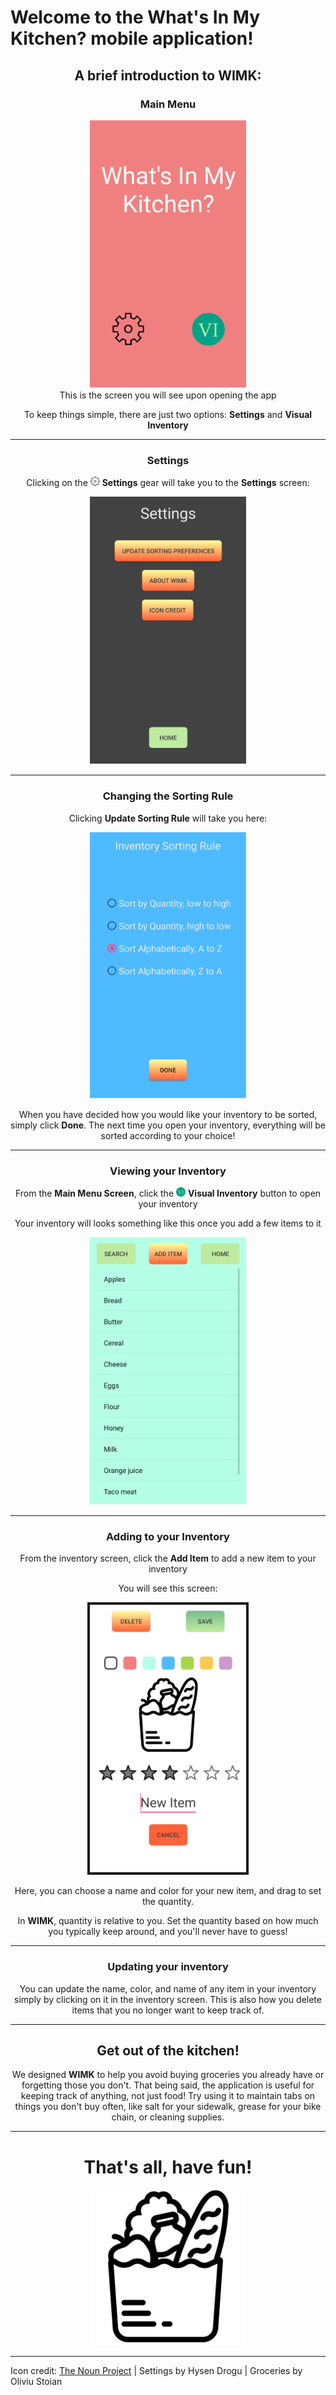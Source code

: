 # Welcome to the **What's In My Kitchen?** mobile application!

<center>

## A brief introduction to **WIMK**:

### Main Menu

<img src="README/mainMenuScreenShot.png" alt="Main Menu Screen" style="width:250px;"/>

<center>
	This is the screen you will see upon opening the app
</center>


To keep things simple, there are just two options: **Settings** and **Visual Inventory**

---

### Settings

Clicking on the <img src="README/settings_by_hysen_drogu.png" alt="Settings Gear" style="width:15px;"/> **Settings** gear will take you to the **Settings** screen:

<center>
<img src="README/settingsScreenShot.png" alt="Settings Screen" style="width:250px;"/>
</center>

---

### Changing the Sorting Rule

Clicking **Update Sorting Rule** will take you here:

<center>
<img src="README/sortingRuleScreenShot.png" alt="Sorting Rule Screen" style="width:250px;"/>
</center>

When you have decided how you would like your inventory to be sorted, simply click **Done**. The next time you open your inventory, everything will be sorted according to your choice!

---

### Viewing your Inventory

From the **Main Menu Screen**, click the <img src="README/visual_inventory_button_01.png" alt="Settings Gear" style="width:15px;"/> **Visual Inventory** button to open your inventory

Your inventory will looks something like this once you add a few items to it

<img src="README/inventoryScreenShot.png" alt="Inventory Screen" style="width:250px;"/>

---

### Adding to your Inventory

From the inventory screen, click the  **Add Item** to add a new item to your inventory

You will see this screen:

<img src="README/newItemScreenShot.png" alt="Inventory Screen" style="width:250px;" border="4"/>

Here, you can choose a name and color for your new item, and drag to set the quantity.

In **WIMK**, quantity is relative to you. Set the quantity based on how much you typically keep around, and you'll never have to guess!

---

### Updating your inventory

You can update the name, color, and name of any item in your inventory simply by clicking on it in the inventory screen. This is also how you delete items that you no longer want to keep track of.

---

## Get out of the kitchen!

We designed **WIMK** to help you avoid buying groceries you already have or forgetting those you don't. That being said, the application is useful for keeping track of anything, not just food! Try using it to maintain tabs on things you don't buy often, like salt for your sidewalk, grease for your bike chain, or cleaning supplies.

---

# That's all, have fun!

<img src="README/groceries_by_oliviu_stoian.png" style="width:250px;"/>

</center>

---

Icon credit: [The Noun Project](https://thenounproject.com/) | Settings by Hysen Drogu | Groceries by Oliviu Stoian